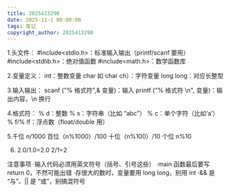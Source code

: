 ```yaml
---
title: 2025413290 
date: 2025-11-1 00:00:00
tags: 笔记
copyright_author: 2025413290 
---
```



1.头文件：
#include<stdio.h>：标准输入输出（printf/scanf 要用）
#include<stdlib.h>：绝对值函数
#include<math.h>：数学函数库


2.变量定义：
int：整数变量
char 如 char ch）：字符变量
long long：对应长整型


3.输入输出：
scanf ("% 格式符",& 变量)：输入
printf ("% 格式符 \n", 变量)：输出内容，\n 换行


4.格式符：
% d：整数
% s：字符串（比如 “abc”）
% c：单个字符（比如‘a’）
% f/% lf：浮点数（float/double 用）


5.千位 n/1000
百位（n%1000）/100
十位（n%100）/10
个位 n%10


6.   2.0/1.0=2.0
2/1=2

注意事项
·输入代码必须用英文符号（括号、引号这些）
·main 函数最后要写 return 0，不然可能出错
·存很大的数时，变量要用 long long，别用 int
·&& 是 “与”、|| 是 “或”，别搞混符号

